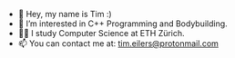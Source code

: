 - 👋 Hey, my name is Tim :)
- 👀 I’m interested in C++ Programming and Bodybuilding.
- 🧑‍🎓 I study Computer Science at ETH Zürich.
- 📫 You can contact me at: tim.eilers@protonmail.com
